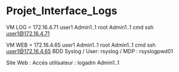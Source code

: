 # Projet_Interface_Logs

VM LOG = 172.16.4.71
user1   Admin1..1
root    Admin1..1
cmd ssh user1@172.16.4.71

VM WEB = 172.16.4.65
user1   Admin1..1
root    Admin1..1
cmd     ssh user1@172.16.4.65
BDD Syslog / User: rsyslog / MDP : rsyslogpwd01

Site Web : 
Accès utilisateur : logadm Admin1..1